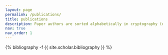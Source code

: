 ```yaml
---
layout: page
permalink: /publications/
title: publications
description: Paper authors are sorted alphabetically in cryptography (usually), so yes, I'm always in the end of the list 🤷
nav: true
nav_order: 1
---
```


<style type="text/css">
  .container {
    max-width: 700px;
  }
</style>

<!-- _pages/publications.md -->
<div class="publications">


{% bibliography -f {{ site.scholar.bibliography }} %}

</div>
